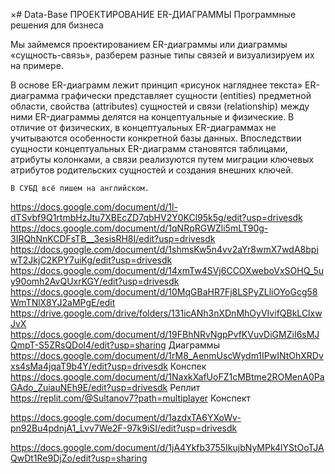 ×# Data-Base
ПРОЕКТИРОВАНИЕ ER-ДИАГРАММЫ
Программные решения для бизнеса

Мы займемся проектированием ER-диаграммы или диаграммы
«сущность-связь», разберем разные типы связей и визуализируем
их на примере. 

В основе ER-диаграмм лежит принцип «рисунок нагляднее текста» ER-диаграмма графически представляет сущности (entities) предметной области, свойства (attributes) сущностей и связи (relationship) между ними ER-диаграммы делятся на концептуальные и физические. В отличие от физических,
в концептуальных ER-диаграммах не учитываются особенности конкретной базы данных. Впоследствии сущности концептуальных ER-диаграмм становятся таблицами, атрибуты колонками, а связи реализуются путем миграции ключевых атрибутов родительских сущностей и создания внешних ключей.

    В СУБД всё пишем на английском.

https://docs.google.com/document/d/1l-dTSvbf9Q1rtmbHzJtu7XBEcZD7qbHV2Y0KCl95k5g/edit?usp=drivesdk
https://docs.google.com/document/d/1qNRpRGWZli5mLT90g-3IRQhNnKCDFsTB__3esisRH8I/edit?usp=drivesdk
https://docs.google.com/document/d/1shmsKw5n4vv2aYr8wmX7wdA8bpiwT2JkjC2KPY7uiKg/edit?usp=drivesdk
https://docs.google.com/document/d/14xmTw4SVj6CCOXweboVxSOHQ_5uy90omh2AvQUxrKGY/edit?usp=drivesdk
https://docs.google.com/document/d/10MqGBaHR7Fj8LSPyZLliOYoGcg58WmTNlX8YJ2aMPgE/edit
https://drive.google.com/drive/folders/131icANh3nXDnMhOyVIvifQBkLClxwJvX
https://docs.google.com/document/d/19FBhNRvNgpPvfKVuvDiGMZiI6sMJQmpT-S5ZRsQDol4/edit?usp=sharing
Диаграммы 
https://docs.google.com/document/d/1rM8_AenmUscWydm1IPwINtOhXRDvxs4sMa4jqaT9b4Y/edit?usp=drivesdk
Конспек
https://docs.google.com/document/d/1NaxkXafUoFZ1cMBtme2ROMenA0PaGAdo_ZuiauNEh9E/edit?usp=drivesdk
Реплит
https://replit.com/@Sultanov7?path=multiplayer
Конспект 

https://docs.google.com/document/d/1azdxTA6YXoWv-pn92Bu4pdnjA1_Lvv7We2F-97k9iSI/edit?usp=drivesdk

https://docs.google.com/document/d/1jA4Ykfb3755IkujbNyMPk4lYStOoTJAQwDt1Re9DjZo/edit?usp=sharing
